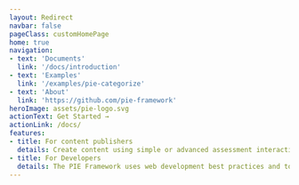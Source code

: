 ```yaml
---
layout: Redirect
navbar: false
pageClass: customHomePage
home: true
navigation:
- text: 'Documents'
  link: '/docs/introduction'
- text: 'Examples'
  link: '/examples/pie-categorize'
- text: 'About'
  link: 'https://github.com/pie-framework'
heroImage: assets/pie-logo.svg
actionText: Get Started →
actionLink: /docs/
features:
- title: For content publishers
  details: Create content using simple or advanced assessment interactions and distribute it to your customers with the confidence that your content will appear and function exactly as designed by your content authors.
- title: For Developers
  details: The PIE Framework uses web development best practices and tools to allow you to easily create re-usable question types with advanced UI and scoring behavior, and allows you to distribute these question types so they can be used on any system. You can use javascript frameworks, ES6 module loading and live reloading during development.
---
```

